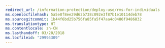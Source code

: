 ```yaml
---
redirect_url: /information-protection/deploy-use/rms-for-individuals
ms.openlocfilehash: 5a5e8f8ee29d62b738c092e3f87b1e10114deb78
ms.sourcegitcommit: 1b44f6bd25b756fa85fa5f47aa4c0486f9486832
ms.translationtype: HT
ms.contentlocale: zh-CN
ms.lasthandoff: 03/20/2018
ms.locfileid: "29994309"
---
```

